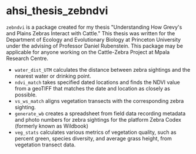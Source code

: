 # ahsi_thesis_zebndvi
`zebndvi` is a package created for my thesis "Understanding How Grevy's and Plains Zebras Interact with Cattle." This thesis was written for the Department of Ecology and Evolutionary Biology at Princeton University under the advising of Professor Daniel Rubenstein. This package may be applicable for anyone working on the Cattle-Zebra Project at Mpala Research Centre.

* `water_dist_UTM` calculates the distance between zebra sightings and the nearest water or drinking point.
* `ndvi_match` takes specified dated locations and finds the NDVI value from a geoTIFF that matches the date and location as closely as possible.
* `vs_ws_match` aligns vegetation transects with the corresponding zebra sighting.
* `generate_wb` creates a spreadsheet from field data recording metadata and photo numbers for zebra sightings for the platform Zebra Codex (formerly known as Wildbook)
* `veg_stats` calculates various metrics of vegetation quality, such as percent green, species diversity, and average grass height, from vegetation transect data.
